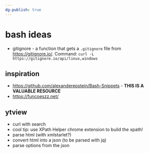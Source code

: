 ```yaml
---
dg-publish: true
---
```

# bash ideas

- gitignore - a function that gets a `.gitignore` file from <https://gitignore.io/>. Command: `curl -L https://gitignore.io/api/linux,windows`

## inspiration

- <https://github.com/alexanderepstein/Bash-Snippets> - **THIS IS A VALUABLE RESOURCE**
- <https://funcoeszz.net/>



## ytview

- curl with search
- cool tip: use XPath Helper chrome extension to build the xpath!
- parse html (with xmlstarlet?)
- convert html into a json (to be parsed with jq)
- parse options from the json